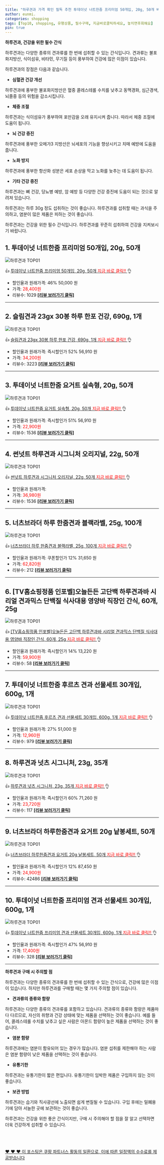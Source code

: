 ```yaml
---
title: "하루견과 가격 확인 필독 추천 투데이넛 너트한줌 프리미엄 50개입, 20g, 50개 비교 장점 구매가이드"
author: eunmi.
categories: shopping
tags: [Top10, shopping, 유행상품, 필수구매, 지금바로클릭하세요, 놓치면후회해요]
pin: true
---
```

**하루견과, 건강을 위한 필수 간식**

하루견과는 다양한 종류의 견과류를 한 번에 섭취할 수 있는 간식입니다. 견과류는 불포화지방산, 식이섬유, 비타민, 무기질 등이 풍부하여 건강에 많은 이점이 있습니다.

하루견과의 장점은 다음과 같습니다.

* **심혈관 건강 개선**

하루견과에 풍부한 불포화지방산은 혈중 콜레스테롤 수치를 낮추고 동맥경화, 심근경색, 뇌졸중 등의 위험을 감소시킵니다.

* **체중 조절**

하루견과는 식이섬유가 풍부하여 포만감을 오래 유지시켜 줍니다. 따라서 체중 조절에 도움이 됩니다.

* **뇌 건강 증진**

하루견과에 풍부한 오메가3 지방산은 뇌세포의 기능을 향상시키고 치매 예방에 도움을 줍니다.

* **노화 방지**

하루견과에 풍부한 항산화 성분은 세포 손상을 막고 노화를 늦추는 데 도움이 됩니다.

* **기타 건강 증진**

하루견과는 뼈 건강, 당뇨병 예방, 암 예방 등 다양한 건강 증진에 도움이 되는 것으로 알려져 있습니다.

하루견과는 하루 30g 정도 섭취하는 것이 좋습니다. 하루견과를 섭취할 때는 과식을 주의하고, 염분이 많은 제품은 피하는 것이 좋습니다.

하루견과는 건강을 위한 필수 간식입니다. 하루견과를 꾸준히 섭취하여 건강을 지켜보시기 바랍니다.

   

## 1. 투데이넛 너트한줌 프리미엄 50개입, 20g, 50개

![하루견과 TOP01](https://thumbnail6.coupangcdn.com/thumbnails/remote/230x230ex/image/retail/images/2523698157251420-9175825f-3ffd-4239-87e4-13579229d10f.jpg)


👍 [투데이넛 너트한줌 프리미엄 50개입, 20g, 50개 <font color=red> 지금 바로 클릭!! </font> ](https://link.coupang.com/re/AFFSDP?lptag=AF3617701&subid=GithubCoopas&pageKey=2534209&traceid=V0-153&itemId=295155&vendorItemId=3000205577) 👌 


- 할인율과 원래가격: 46%  50,000   원
- 가격: <span style='color:red'>28,400원</span>
- 리뷰수: 1029  [**[리뷰 보러가기 클릭]**](https://link.coupang.com/re/AFFSDP?lptag=AF3617701&subid=GithubCoopas&pageKey=2534209&traceid=V0-153&itemId=295155&vendorItemId=3000205577)

---


   

## 2. 슬림견과 23gx 30봉 하루 한포 건강, 690g, 1개

![하루견과 TOP01](https://thumbnail10.coupangcdn.com/thumbnails/remote/230x230ex/image/vendor_inventory/59f3/59dcfcc3aa76871ca371817186964666e55ff311eeafd7b5df02b46a72f6.jpg)


👍 [슬림견과 23gx 30봉 하루 한포 건강, 690g, 1개 <font color=red> 지금 바로 클릭!! </font> ](https://link.coupang.com/re/AFFSDP?lptag=AF3617701&subid=GithubCoopas&pageKey=7472931059&traceid=V0-153&itemId=19503109027&vendorItemId=85899471524) 👌 


- 할인율과 원래가격: 즉시할인가 52%  56,910   원
- 가격: <span style='color:red'>34,200원</span>
- 리뷰수: 3223  [**[리뷰 보러가기 클릭]**](https://link.coupang.com/re/AFFSDP?lptag=AF3617701&subid=GithubCoopas&pageKey=7472931059&traceid=V0-153&itemId=19503109027&vendorItemId=85899471524)

---


   

## 3. 투데이넛 너트한줌 요거트 실속형, 20g, 50개

![하루견과 TOP01](https://thumbnail9.coupangcdn.com/thumbnails/remote/230x230ex/image/retail/images/4095089880543693-220d0969-ef42-4cc7-b702-27b600f9f840.jpg)


👍 [투데이넛 너트한줌 요거트 실속형, 20g, 50개 <font color=red> 지금 바로 클릭!! </font> ](https://link.coupang.com/re/AFFSDP?lptag=AF3617701&subid=GithubCoopas&pageKey=2534211&traceid=V0-153&itemId=17481237616&vendorItemId=3000205576) 👌 


- 할인율과 원래가격: 즉시할인가 51%  56,910   원
- 가격: <span style='color:red'>22,900원</span>
- 리뷰수: 1536  [**[리뷰 보러가기 클릭]**](https://link.coupang.com/re/AFFSDP?lptag=AF3617701&subid=GithubCoopas&pageKey=2534211&traceid=V0-153&itemId=17481237616&vendorItemId=3000205576)

---


   

## 4. 썬넛트 하루견과 시그니처 오리지널, 22g, 50개

![하루견과 TOP01](https://thumbnail8.coupangcdn.com/thumbnails/remote/230x230ex/image/retail/images/1830970884094357-fd421963-c1dd-421c-8242-2c417ba7f0a8.jpg)


👍 [썬넛트 하루견과 시그니처 오리지널, 22g, 50개 <font color=red> 지금 바로 클릭!! </font> ](https://link.coupang.com/re/AFFSDP?lptag=AF3617701&subid=GithubCoopas&pageKey=6214597473&traceid=V0-153&itemId=12405186541&vendorItemId=79674689595) 👌 


- 할인율과 원래가격: 
- 가격: <span style='color:red'>36,980원</span>
- 리뷰수: 1536  [**[리뷰 보러가기 클릭]**](https://link.coupang.com/re/AFFSDP?lptag=AF3617701&subid=GithubCoopas&pageKey=6214597473&traceid=V0-153&itemId=12405186541&vendorItemId=79674689595)

---


   

## 5. 너츠브라더 하루 한줌견과 블랙라벨, 25g, 100개

![하루견과 TOP01](https://thumbnail6.coupangcdn.com/thumbnails/remote/230x230ex/image/operator/681720071/1a4485b6-5b5b-38c6-d5bb-f9ece72d81b9.jpg)


👍 [너츠브라더 하루 한줌견과 블랙라벨, 25g, 100개 <font color=red> 지금 바로 클릭!! </font> ](https://link.coupang.com/re/AFFSDP?lptag=AF3617701&subid=GithubCoopas&pageKey=123181786&traceid=V0-153&itemId=681720071&vendorItemId=4752755745) 👌 


- 할인율과 원래가격: 쿠폰할인가 12%  31,650   원
- 가격: <span style='color:red'>62,820원</span>
- 리뷰수: 212  [**[리뷰 보러가기 클릭]**](https://link.coupang.com/re/AFFSDP?lptag=AF3617701&subid=GithubCoopas&pageKey=123181786&traceid=V0-153&itemId=681720071&vendorItemId=4752755745)

---


   

## 6. [TV홈쇼핑정품 인포벨]오늘든든 고단백 하루견과바 시리얼 견과믹스 단백질 식사대용 영양바 직장인 간식, 60개, 25g

![하루견과 TOP01](https://thumbnail7.coupangcdn.com/thumbnails/remote/230x230ex/image/vendor_inventory/687a/5017b5e254271af26f37de0bff68da19399ed84bcc39eaba3724e74baba2.jpg)


👍 [[TV홈쇼핑정품 인포벨]오늘든든 고단백 하루견과바 시리얼 견과믹스 단백질 식사대용 영양바 직장인 간식, 60개, 25g <font color=red> 지금 바로 클릭!! </font> ](https://link.coupang.com/re/AFFSDP?lptag=AF3617701&subid=GithubCoopas&pageKey=7580980278&traceid=V0-153&itemId=20273252951&vendorItemId=87613802349) 👌 


- 할인율과 원래가격: 즉시할인가 14%  13,220   원
- 가격: <span style='color:red'>59,900원</span>
- 리뷰수: 58  [**[리뷰 보러가기 클릭]**](https://link.coupang.com/re/AFFSDP?lptag=AF3617701&subid=GithubCoopas&pageKey=7580980278&traceid=V0-153&itemId=20273252951&vendorItemId=87613802349)

---


   

## 7. 투데이넛 너트한줌 후르츠 견과 선물세트 30개입, 600g, 1개

![하루견과 TOP01](https://thumbnail6.coupangcdn.com/thumbnails/remote/230x230ex/image/retail/images/4095099591029362-90592020-6198-4782-a6c8-eb5c2468c6e9.jpg)


👍 [투데이넛 너트한줌 후르츠 견과 선물세트 30개입, 600g, 1개 <font color=red> 지금 바로 클릭!! </font> ](https://link.coupang.com/re/AFFSDP?lptag=AF3617701&subid=GithubCoopas&pageKey=2534204&traceid=V0-153&itemId=1252025&vendorItemId=3001213010) 👌 


- 할인율과 원래가격: 27%  51,000   원
- 가격: <span style='color:red'>12,960원</span>
- 리뷰수: 979  [**[리뷰 보러가기 클릭]**](https://link.coupang.com/re/AFFSDP?lptag=AF3617701&subid=GithubCoopas&pageKey=2534204&traceid=V0-153&itemId=1252025&vendorItemId=3001213010)

---


   

## 8. 하루견과 넛츠 시그니처, 23g, 35개

![하루견과 TOP01](https://thumbnail8.coupangcdn.com/thumbnails/remote/230x230ex/image/retail/images/2023/05/10/10/9/f9141630-a34c-4907-a020-ea45dcb13bc7.jpg)


👍 [하루견과 넛츠 시그니처, 23g, 35개 <font color=red> 지금 바로 클릭!! </font> ](https://link.coupang.com/re/AFFSDP?lptag=AF3617701&subid=GithubCoopas&pageKey=7324746853&traceid=V0-153&itemId=18793701943&vendorItemId=85924712411) 👌 


- 할인율과 원래가격: 즉시할인가 60%  71,260   원
- 가격: <span style='color:red'>23,720원</span>
- 리뷰수: 117  [**[리뷰 보러가기 클릭]**](https://link.coupang.com/re/AFFSDP?lptag=AF3617701&subid=GithubCoopas&pageKey=7324746853&traceid=V0-153&itemId=18793701943&vendorItemId=85924712411)

---


   

## 9. 너츠브라더 하루한줌견과 요거트 20g 낱봉세트, 50개

![하루견과 TOP01](https://thumbnail10.coupangcdn.com/thumbnails/remote/230x230ex/image/vendor_inventory/af52/c5acba5d5038369966b5c3fc646e11ea579d1eaee7bf0cd6061c7128311c.jpg)


👍 [너츠브라더 하루한줌견과 요거트 20g 낱봉세트, 50개 <font color=red> 지금 바로 클릭!! </font> ](https://link.coupang.com/re/AFFSDP?lptag=AF3617701&subid=GithubCoopas&pageKey=6978228093&traceid=V0-153&itemId=17038451527&vendorItemId=84213355904) 👌 


- 할인율과 원래가격: 즉시할인가 12%  87,450   원
- 가격: <span style='color:red'>24,900원</span>
- 리뷰수: 42486  [**[리뷰 보러가기 클릭]**](https://link.coupang.com/re/AFFSDP?lptag=AF3617701&subid=GithubCoopas&pageKey=6978228093&traceid=V0-153&itemId=17038451527&vendorItemId=84213355904)

---


   

## 10. 투데이넛 너트한줌 프리미엄 견과 선물세트 30개입, 600g, 1개

![하루견과 TOP01](https://thumbnail6.coupangcdn.com/thumbnails/remote/230x230ex/image/retail/images/3606620452255263-972be815-ad94-4866-a09b-559822b888df.jpg)


👍 [투데이넛 너트한줌 프리미엄 견과 선물세트 30개입, 600g, 1개 <font color=red> 지금 바로 클릭!! </font> ](https://link.coupang.com/re/AFFSDP?lptag=AF3617701&subid=GithubCoopas&pageKey=1553291047&traceid=V0-153&itemId=2656880341&vendorItemId=70647605685) 👌 


- 할인율과 원래가격: 즉시할인가 47%  56,910   원
- 가격: <span style='color:red'>17,400원</span>
- 리뷰수: 328  [**[리뷰 보러가기 클릭]**](https://link.coupang.com/re/AFFSDP?lptag=AF3617701&subid=GithubCoopas&pageKey=1553291047&traceid=V0-153&itemId=2656880341&vendorItemId=70647605685)

---
**하루견과 구매 시 주의할 점**

하루견과는 다양한 종류의 견과류를 한 번에 섭취할 수 있는 간식으로, 건강에 많은 이점이 있습니다. 하지만 하루견과를 구매할 때는 몇 가지 주의할 점이 있습니다.

* **견과류의 종류와 함량**

하루견과는 다양한 종류의 견과류를 포함하고 있습니다. 견과류의 종류와 함량은 제품마다 다르므로, 자신의 취향과 건강 상태에 맞는 제품을 선택하는 것이 좋습니다. 예를 들어, 콜레스테롤 수치를 낮추고 싶은 사람은 아몬드 함량이 높은 제품을 선택하는 것이 좋습니다.

* **염분 함량**

하루견과에는 염분이 함유되어 있는 경우가 많습니다. 염분 섭취를 제한해야 하는 사람은 염분 함량이 낮은 제품을 선택하는 것이 좋습니다.

* **유통기한**

하루견과는 유통기한이 짧은 편입니다. 유통기한이 임박한 제품은 구입하지 않는 것이 좋습니다.

* **보관 방법**

하루견과는 습기와 직사광선에 노출되면 쉽게 변질될 수 있습니다. 구입 후에는 밀폐용기에 담아 서늘한 곳에 보관하는 것이 좋습니다.

하루견과는 건강을 위한 좋은 간식이지만, 구매 시 주의해야 할 점을 잘 알고 선택하면 더욱 건강하게 섭취할 수 있습니다.<br><br><br><br><br> [ ❤ ❤ ❤ 이 포스팅은 쿠팡 파트너스 활동의 일환으로, 이에 따른 일정액의 수수료를 제공받습니다](https://link.coupang.com/a/bcEFyh)